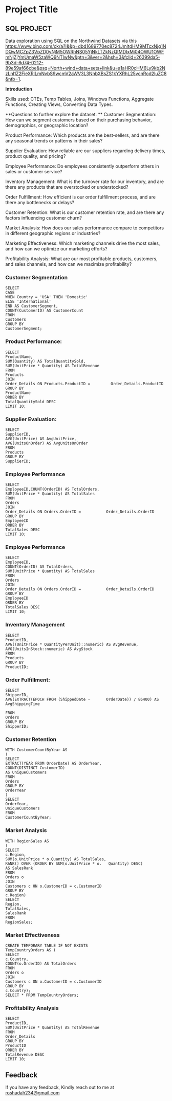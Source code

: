 
# Project Title

## SQL PROJECT

Data exploration using SQL on the Northwind Datasets via this https://www.bing.com/ck/a?!&&p=dbd1689770ec8724JmltdHM9MTcxNjg1NDQwMCZpZ3VpZD0yNjM5OWRhNS05YjNkLTZkNzQtMDIxMi04OWU1OWFmNjZjYmUmaW5zaWQ9NTIwNw&ptn=3&ver=2&hsh=3&fclid=26399da5-9b3d-6d74-0212-89e59af66cbe&psq=North+wind+data+sets+link&u=a1aHR0cHM6Ly9kb2NzLnl1Z2FieXRlLmNvbS9wcmV2aWV3L3NhbXBsZS1kYXRhL25vcnRod2luZC8&ntb=1.

**Introduction**

Skills used:  CTEs, Temp Tables, Joins, Windows Functions, Aggregate Functions, Creating Views, Converting Data Types.

**Questions to further explore the dataset.
**
Customer Segmentation: How can we segment customers based on their purchasing behavior, demographics, or geographic location?

Product Performance: Which products are the best-sellers, and are there any seasonal trends or patterns in their sales?

Supplier Evaluation: How reliable are our suppliers regarding delivery times, product quality, and pricing?

Employee Performance: Do employees consistently outperform others in sales or customer service?

Inventory Management: What is the turnover rate for our inventory, and are there any products that are overstocked or understocked?

Order Fulfillment: How efficient is our order fulfillment process, and are there any bottlenecks or delays?

Customer Retention: What is our customer retention rate, and are there any factors influencing customer churn?

Market Analysis: How does our sales performance compare to competitors in different geographic regions or industries?

Marketing Effectiveness: Which marketing channels drive the most sales, and how can we optimize our marketing efforts?

Profitability Analysis: What are our most profitable products, customers, and sales channels, and how can we maximize profitability?

### Customer Segmentation
    SELECT 
    CASE 
    WHEN Country = 'USA' THEN 'Domestic'
    ELSE 'International'
    END AS CustomerSegment,
    COUNT(CustomerID) AS CustomerCount
    FROM 
    Customers
    GROUP BY
    CustomerSegment;


### Product Performance:

    SELECT 
    ProductName, 
    SUM(Quantity) AS TotalQuantitySold,
    SUM(UnitPrice * Quantity) AS TotalRevenue
    FROM 
    Products
    JOIN 
    Order_Details ON Products.ProductID =         Order_Details.ProductID
    GROUP BY
    ProductName
    ORDER BY 
    TotalQuantitySold DESC
    LIMIT 10;

### Supplier Evaluation:

    SELECT 
    SupplierID, 
    AVG(UnitPrice) AS AvgUnitPrice,
    AVG(UnitsOnOrder) AS AvgUnitsOnOrder
    FROM 
    Products
    GROUP BY 
    SupplierID; 

### Employee Performance 

    SELECT 
    EmployeeID,COUNT(OrderID) AS TotalOrders,
    SUM(UnitPrice * Quantity) AS TotalSales
    FROM 
    Orders
    JOIN 
    Order_Details ON Orders.OrderID =           Order_Details.OrderID
    GROUP BY 
    EmployeeID
    ORDER BY 
    TotalSales DESC
    LIMIT 10;

    
### Employee Performance

    SELECT 
    EmployeeID, 
    COUNT(OrderID) AS TotalOrders,
    SUM(UnitPrice * Quantity) AS TotalSales
    FROM
    Orders
    JOIN 
    Order_Details ON Orders.OrderID =           Order_Details.OrderID
    GROUP BY 
    EmployeeID
    ORDER BY 
    TotalSales DESC
    LIMIT 10;

### Inventory Management

    SELECT 
    ProductID, 
    AVG((UnitPrice * QuantityPerUnit)::numeric) AS AvgRevenue,
    AVG(UnitsInStock::numeric) AS AvgStock
    FROM 
    Products
    GROUP BY
    ProductID;

### Order Fulfillment:
    SELECT 
    ShipperID, 
    AVG(EXTRACT(EPOCH FROM (ShippedDate -       OrderDate)) / 86400) AS AvgShippingTime

    FROM 
    Orders
    GROUP BY
    ShipperID;

### Customer Retention

    WITH CustomerCountByYear AS 
    (
    SELECT 
    EXTRACT(YEAR FROM OrderDate) AS OrderYear,
    COUNT(DISTINCT CustomerID) 
    AS UniqueCustomers
    FROM 
    Orders
    GROUP BY 
    OrderYear
    )
    SELECT 
    OrderYear,
    UniqueCustomers
    FROM 
    CustomerCountByYear;


### Market Analysis

    WITH RegionSales AS
    (
    SELECT
    c.Region, 
    SUM(o.UnitPrice * o.Quantity) AS TotalSales,
    RANK() OVER (ORDER BY SUM(o.UnitPrice * o.   Quantity) DESC) 
    AS SalesRank
    FROM 
    Orders o
    JOIN 
    Customers c ON o.CustomerID = c.CustomerID
    GROUP BY 
    c.Region)
    SELECT 
    Region, 
    TotalSales,
    SalesRank
    FROM 
    RegionSales;


### Market Effectiveness

    CREATE TEMPORARY TABLE IF NOT EXISTS 
    TempCountryOrders AS (
    SELECT 
    c.Country, 
    COUNT(o.OrderID) AS TotalOrders
    FROM 
    Orders o
    JOIN
    Customers c ON o.CustomerID = c.CustomerID
    GROUP BY
    c.Country);
    SELECT * FROM TempCountryOrders;

### Profitability Analysis
    SELECT 
    ProductID, 
    SUM(UnitPrice * Quantity) AS TotalRevenue
    FROM 
    Order_Details
    GROUP BY
    ProductID
    ORDER BY
    TotalRevenue DESC
    LIMIT 10;

## Feedback

If you have any feedback, Kindly reach out to me at roshadah234@gmail.com
